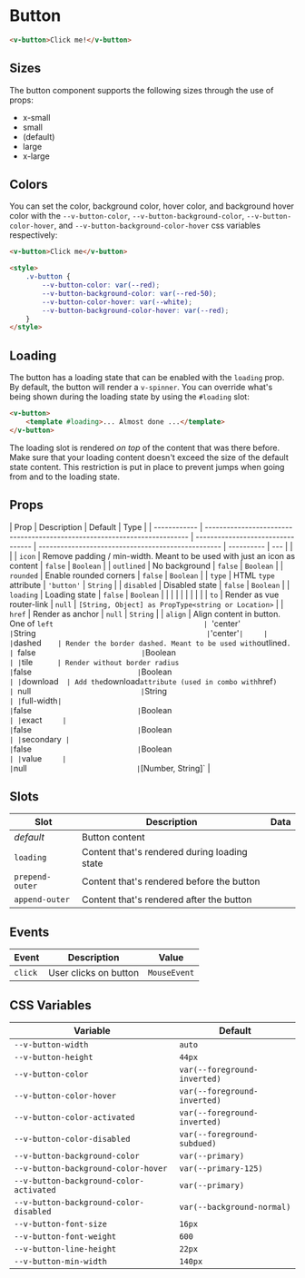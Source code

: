 # Button

```html
<v-button>Click me!</v-button>
```

## Sizes

The button component supports the following sizes through the use of props:

- x-small
- small
- (default)
- large
- x-large

## Colors

You can set the color, background color, hover color, and background hover color with the `--v-button-color`,
`--v-button-background-color`, `--v-button-color-hover`, and `--v-button-background-color-hover` css variables
respectively:

```html
<v-button>Click me</v-button>

<style>
	.v-button {
		--v-button-color: var(--red);
		--v-button-background-color: var(--red-50);
		--v-button-color-hover: var(--white);
		--v-button-background-color-hover: var(--red);
	}
</style>
```

## Loading

The button has a loading state that can be enabled with the `loading` prop. By default, the button will render a
`v-spinner`. You can override what's being shown during the loading state by using the `#loading` slot:

```html
<v-button>
	<template #loading>... Almost done ...</template>
</v-button>
```

The loading slot is rendered _on top_ of the content that was there before. Make sure that your loading content doesn't
exceed the size of the default state content. This restriction is put in place to prevent jumps when going from and to
the loading state.

## Props

| Prop         | Description                                                               | Default                           | Type                                               |
| ------------ | ------------------------------------------------------------------------- | --------------------------------- | -------------------------------------------------- | ---------- | --- |
| <!--         | `block`                                                                   | Enable full width (display block) | `false`                                            |            | --> |
| `icon`       | Remove padding / min-width. Meant to be used with just an icon as content | `false`                           | `Boolean`                                          |
| `outlined`   | No background                                                             | `false`                           | `Boolean`                                          |
| `rounded`    | Enable rounded corners                                                    | `false`                           | `Boolean`                                          |
| `type`       | HTML `type` attribute                                                     | `'button'`                        | `String`                                           |
| `disabled`   | Disabled state                                                            | `false`                           | `Boolean`                                          |
| `loading`    | Loading state                                                             | `false`                           | `Boolean`                                          |
| <!--         | `x-small`                                                                 | Render extra small                | `false`                                            |            | --> |
| <!--         | `small`                                                                   | Render small                      | `false`                                            |            | --> |
| <!--         | `large`                                                                   | Render large                      | `false`                                            |            | --> |
| <!--         | `x-large`                                                                 | Render extra large                | `false`                                            |            | --> |
| `to`         | Render as vue router-link                                                 | `null`                            | `[String, Object] as PropType<string or Location>` |
| `href`       | Render as anchor                                                          | `null`                            | `String`                                           |
| `align`      | Align content in button. One of `left                                     | `'center'`                        | `String`                                           | `'center'` |     |
| `dashed`     | Render the border dashed. Meant to be used with `outlined`.               | `false`                           | `Boolean`                                          |
| `tile`       | Render without border radius                                              | `false`                           | `Boolean`                                          |
| `download`   | Add the `download` attribute (used in combo with `href`)                  | `null`                            | `String`                                           |
| `full-width` |                                                                           | `false`                           | `Boolean`                                          |
| `exact`      |                                                                           | `false`                           | `Boolean`                                          |
| `secondary`  |                                                                           | `false`                           | `Boolean`                                          |
| `value`      |                                                                           | `null`                            | `[Number, String]`                                 |

## Slots

| Slot            | Description                                  | Data |
| --------------- | -------------------------------------------- | ---- |
| _default_       | Button content                               |      |
| `loading`       | Content that's rendered during loading state |      |
| `prepend-outer` | Content that's rendered before the button    |      |
| `append-outer`  | Content that's rendered after the button     |      |

## Events

| Event   | Description           | Value        |
| ------- | --------------------- | ------------ |
| `click` | User clicks on button | `MouseEvent` |

## CSS Variables

| Variable                                | Default                      |
| --------------------------------------- | ---------------------------- |
| `--v-button-width`                      | `auto`                       |
| `--v-button-height`                     | `44px`                       |
| `--v-button-color`                      | `var(--foreground-inverted)` |
| `--v-button-color-hover`                | `var(--foreground-inverted)` |
| `--v-button-color-activated`            | `var(--foreground-inverted)` |
| `--v-button-color-disabled`             | `var(--foreground-subdued)`  |
| `--v-button-background-color`           | `var(--primary)`             |
| `--v-button-background-color-hover`     | `var(--primary-125)`         |
| `--v-button-background-color-activated` | `var(--primary)`             |
| `--v-button-background-color-disabled`  | `var(--background-normal)`   |
| `--v-button-font-size`                  | `16px`                       |
| `--v-button-font-weight`                | `600`                        |
| `--v-button-line-height`                | `22px`                       |
| `--v-button-min-width`                  | `140px`                      |
